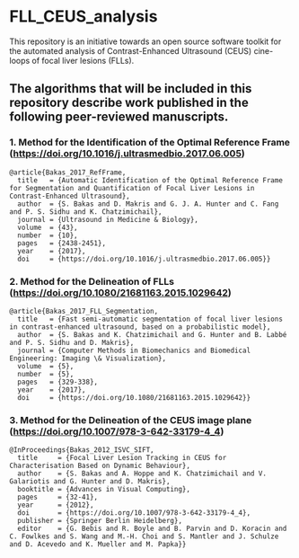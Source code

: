 # FLL_CEUS_analysis
This repository is an initiative towards an open source software toolkit for the automated analysis of Contrast-Enhanced Ultrasound (CEUS) cine-loops of focal liver lesions (FLLs).

The algorithms that will be included in this repository describe work published in the following peer-reviewed manuscripts.
---

### 1. Method for the Identification of the Optimal Reference Frame (https://doi.org/10.1016/j.ultrasmedbio.2017.06.005)
```
@article{Bakas_2017_RefFrame,
  title   = {Automatic Identification of the Optimal Reference Frame for Segmentation and Quantification of Focal Liver Lesions in Contrast-Enhanced Ultrasound},
  author  = {S. Bakas and D. Makris and G. J. A. Hunter and C. Fang and P. S. Sidhu and K. Chatzimichail},
  journal = {Ultrasound in Medicine & Biology},
  volume  = {43},
  number  = {10},
  pages   = {2438-2451},
  year    = {2017},
  doi     = {https://doi.org/10.1016/j.ultrasmedbio.2017.06.005}}
```



### 2. Method for the Delineation of FLLs (https://doi.org/10.1080/21681163.2015.1029642)
```
@article{Bakas_2017_FLL_Segmentation,
  title   = {Fast semi-automatic segmentation of focal liver lesions in contrast-enhanced ultrasound, based on a probabilistic model},
  author  = {S. Bakas and K. Chatzimichail and G. Hunter and B. Labbé and P. S. Sidhu and D. Makris},
  journal = {Computer Methods in Biomechanics and Biomedical Engineering: Imaging \& Visualization},
  volume  = {5},
  number  = {5},
  pages   = {329-338},
  year    = {2017},
  doi     = {https://doi.org/10.1080/21681163.2015.1029642}}
```



### 3. Method for the Delineation of the CEUS image plane (https://doi.org/10.1007/978-3-642-33179-4_4)
```
@InProceedings{Bakas_2012_ISVC_SIFT,
  title     = {Focal Liver Lesion Tracking in CEUS for Characterisation Based on Dynamic Behaviour},
  author    = {S. Bakas and A. Hoppe and K. Chatzimichail and V. Galariotis and G. Hunter and D. Makris},
  booktitle = {Advances in Visual Computing},
  pages     = {32-41},
  year      = {2012},
  doi       = {https://doi.org/10.1007/978-3-642-33179-4_4},
  publisher = {Springer Berlin Heidelberg},
  editor    = {G. Bebis and R. Boyle and B. Parvin and D. Koracin and C. Fowlkes and S. Wang and M.-H. Choi and S. Mantler and J. Schulze and D. Acevedo and K. Mueller and M. Papka}}
```
